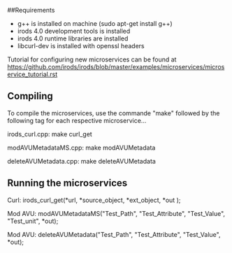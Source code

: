 ##Requirements 

* g++ is installed on machine (sudo apt-get install g++)
* irods 4.0 development tools is installed
* irods 4.0 runtime libraries are installed
* libcurl-dev is installed with openssl headers

Tutorial for configuring new microservices can be found at https://github.com/irods/irods/blob/master/examples/microservices/microservice_tutorial.rst

## Compiling

To compile the microservices, use the commande "make" followed by the following tag for each respective microservice...

irods_curl.cpp: make curl_get

modAVUMetadataMS.cpp: make modAVUMetadata

deleteAVUMetadata.cpp: make deleteAVUMetadata


## Running the microservices

Curl: irods_curl_get(*url, *source_object, *ext_object, *out );

Mod AVU: modAVUMetadataMS("Test_Path", "Test_Attribute", "Test_Value", "Test_unit", *out);

Mod AVU: deleteAVUMetadata("Test_Path", "Test_Attribute", "Test_Value", *out);

